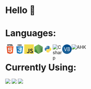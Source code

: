 # Hello 👋
# Languages:

<img align="left" alt="HTML5" width="30px" src="https://raw.githubusercontent.com/github/explore/main/topics/html/html.png" />
<img align="left" alt="CSS3" width="30px" src="https://raw.githubusercontent.com/github/explore/main/topics/css/css.png" />
<img align="left" alt="JavaScript" width="30px" src="https://raw.githubusercontent.com/github/explore/main/topics/javascript/javascript.png" />
<img align="left" alt="Node.js" width="30px" src="https://raw.githubusercontent.com/github/explore/main/topics/nodejs/nodejs.png" />
<img align="left" alt="Python" width="30px" src="https://raw.githubusercontent.com/github/explore/main/topics/python/python.png" />
<img align="left" alt="Csharp" width="30px" src="https://cdn.icon-icons.com/icons2/2415/PNG/512/csharp_original_logo_icon_146578.png" />
<img align="left" alt="VisualBasic" width="30px" src="https://raw.githubusercontent.com/github/explore/main/topics/visual-basic/visual-basic.png" />
<img align="" alt="AHK" width="30px" src="https://i.imgur.com/tjPOPhB.png" />
<br />

# Currently Using: 
![](https://img.shields.io/badge/Code-JavaScript-informational?style=flat&logo=JavaScript&logoColor=white&color=2bbc8a)
![](https://img.shields.io/badge/Code-CSharp-informational?style=flat&logo=CSharp&logoColor=white&color=2bbc8a)
![](https://img.shields.io/badge/Engine-Unity-informational?style=flat&logo=Unity&logoColor=white&color=2bbc8a)
